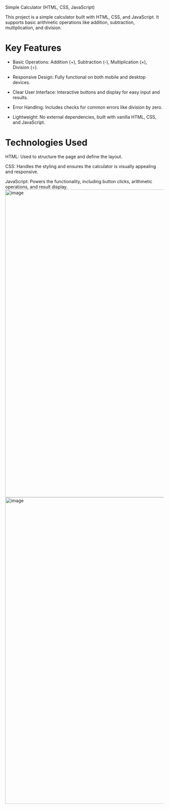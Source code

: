 Simple Calculator (HTML, CSS, JavaScript)

This project is a simple calculator built with HTML, CSS, and JavaScript. It supports basic arithmetic operations like addition, subtraction, multiplication, and division.

# Key Features

- Basic Operations: Addition (+), Subtraction (-), Multiplication (×), Division (÷).

- Responsive Design: Fully functional on both mobile and desktop devices.

- Clear User Interface: Interactive buttons and display for easy input and results.

- Error Handling: Includes checks for common errors like division by zero.

- Lightweight: No external dependencies, built with vanilla HTML, CSS, and JavaScript.

# Technologies Used

HTML: Used to structure the page and define the layout.

CSS: Handles the styling and ensures the calculator is visually appealing and responsive.

JavaScript: Powers the functionality, including button clicks, arithmetic operations, and result display.
<img width="1910" height="979" alt="image" src="https://github.com/user-attachments/assets/5b2f0e61-a775-445d-a732-f9e06fdfdd77" />
<img width="1909" height="975" alt="image" src="https://github.com/user-attachments/assets/b985c919-8dec-48fa-9e18-be8eab797428" />

